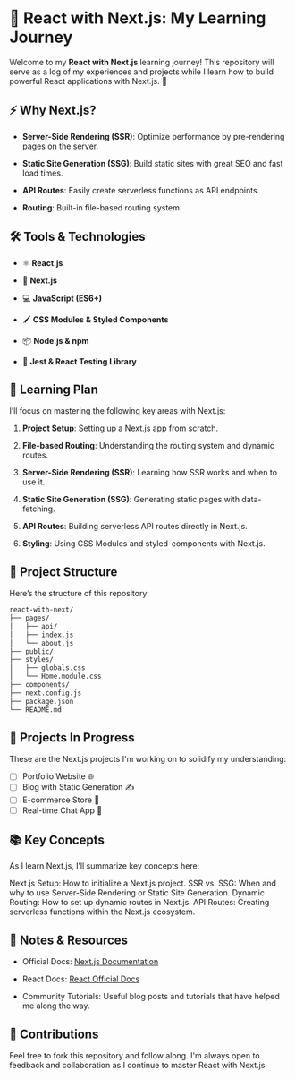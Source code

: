 # 🚀 React with Next.js: My Learning Journey

Welcome to my **React with Next.js** learning journey! This repository will serve as a log of my experiences and projects while I learn how to build powerful React applications with Next.js. 🌟

## ⚡ Why Next.js?

- **Server-Side Rendering (SSR)**: Optimize performance by pre-rendering pages on the server.

- **Static Site Generation (SSG)**: Build static sites with great SEO and fast load times.

- **API Routes**: Easily create serverless functions as API endpoints.

- **Routing**: Built-in file-based routing system.

## 🛠️ Tools & Technologies

- ⚛️ **React.js**

- 🔄 **Next.js**

- 💻 **JavaScript (ES6+)**

- 🖌️ **CSS Modules & Styled Components**

- 📦 **Node.js & npm**

- 🧪 **Jest & React Testing Library**

## 🎯 Learning Plan

I’ll focus on mastering the following key areas with Next.js:

1. **Project Setup**: Setting up a Next.js app from scratch.

2. **File-based Routing**: Understanding the routing system and dynamic routes.

3. **Server-Side Rendering (SSR)**: Learning how SSR works and when to use it.

4. **Static Site Generation (SSG)**: Generating static pages with data-fetching.

5. **API Routes**: Building serverless API routes directly in Next.js.

6. **Styling**: Using CSS Modules and styled-components with Next.js.

## 📂 Project Structure

Here’s the structure of this repository:

```bash
react-with-next/
├── pages/
│   ├── api/
│   ├── index.js
│   └── about.js
├── public/
├── styles/
│   ├── globals.css
│   └── Home.module.css
├── components/
├── next.config.js
├── package.json
└── README.md
```

## 🚧 Projects In Progress

These are the Next.js projects I'm working on to solidify my understanding:

- [ ] Portfolio Website 🌐
- [ ] Blog with Static Generation ✍️
- [ ] E-commerce Store 🛒
- [ ] Real-time Chat App 💬

## 📚 Key Concepts

As I learn Next.js, I’ll summarize key concepts here:

Next.js Setup: How to initialize a Next.js project.
SSR vs. SSG: When and why to use Server-Side Rendering or Static Site Generation.
Dynamic Routing: How to set up dynamic routes in Next.js.
API Routes: Creating serverless functions within the Next.js ecosystem.

## 📝 Notes & Resources

- Official Docs: [Next.js Documentation](https://nextjs.org/docs)

- React Docs: [React Official Docs](https://react.dev/blog/2023/03/16/introducing-react-dev)

- Community Tutorials: Useful blog posts and tutorials that have helped me along the way.

## 🤝 Contributions

Feel free to fork this repository and follow along. I'm always open to feedback and collaboration as I continue to master React with Next.js.
